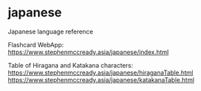 # japanese
Japanese language reference

Flashcard WebApp:<br/>
https://www.stephenmccready.asia/japanese/index.html

Table of Hiragana and Katakana characters:
https://www.stephenmccready.asia/japanese/hiraganaTable.html<br/>
https://www.stephenmccready.asia/japanese/katakanaTable.html<br/>
